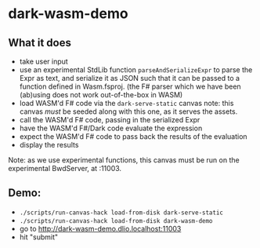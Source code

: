 # dark-wasm-demo

## What it does
- take user input
- use an experimental StdLib function `parseAndSerializeExpr` to parse the Expr as text,
  and serialize it as JSON such that it can be passed to a function defined in Wasm.fsproj.
  (the F# parser which we have been (ab)using does not work out-of-the-box in WASM)
- load WASM'd F# code via the `dark-serve-static` canvas
  note: this canvas _must_ be seeded along with this one, as it serves the assets.
- call the WASM'd F# code, passing in the serialized Expr
- have the WASM'd F#/Dark code evaluate the expression
- expect the WASM'd F# code to pass back the results of the evaluation
- display the results

Note: as we use experimental functions, this canvas must be run on the experimental BwdServer, at :11003.

## Demo:
- `./scripts/run-canvas-hack load-from-disk dark-serve-static`
- `./scripts/run-canvas-hack load-from-disk dark-wasm-demo`
- go to http://dark-wasm-demo.dlio.localhost:11003
- hit "submit"